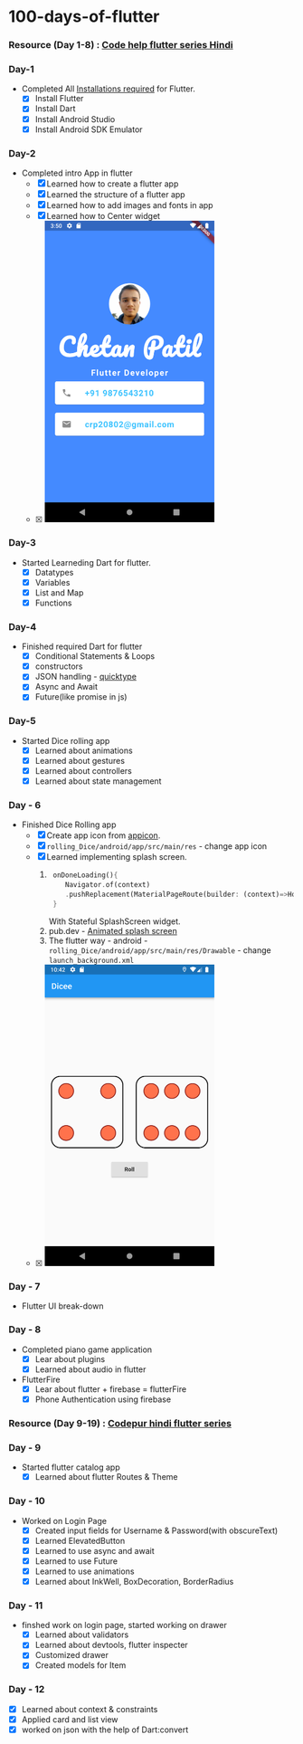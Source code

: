 # 100-days-of-flutter

### Resource (Day 1-8) : [Code help flutter series Hindi](https://www.youtube.com/playlist?list=PLDzeHZWIZsTo3Cs115GXkot28i406511Y)

### Day-1

-   Completed All [Installations required](https://docs.flutter.dev/get-started/install/windows) for Flutter.
    -   [x] Install Flutter
    -   [x] Install Dart
    -   [x] Install Android Studio
    -   [x] Install Android SDK Emulator

### Day-2

-   Completed intro App in flutter
    -   [x] Learned how to create a flutter app
    -   [x] Learned the structure of a flutter app
    -   [x] Learned how to add images and fonts in app
    -   [x] Learned how to Center widget
    -   [x] <img src="images/introApp.png" alt="mobile screenshot" style="width: 300px;">

### Day-3

-   Started Learneding Dart for flutter.
    -   [x] Datatypes
    -   [x] Variables
    -   [x] List and Map
    -   [x] Functions

### Day-4

-   Finished required Dart for flutter
    -   [x] Conditional Statements & Loops
    -   [x] constructors
    -   [x] JSON handling - [quicktype](https://quicktype.io/)
    -   [x] Async and Await
    -   [x] Future(like promise in js)

### Day-5

-   Started Dice rolling app
    -   [x] Learned about animations
    -   [x] Learned about gestures
    -   [x] Learned about controllers
    -   [x] Learned about state management

### Day - 6

-   Finished Dice Rolling app
    -   [x] Create app icon from [appicon](https://appicon.co/).
    -   [x] `rolling_Dice/android/app/src/main/res` - change app icon
    -   [x] Learned implementing splash screen.
        1. ```dart
            onDoneLoading(){
               Navigator.of(context)
               .pushReplacement(MaterialPageRoute(builder: (context)=>HomeScreen()))
            }
           ```
            With Stateful SplashScreen widget.
        2. pub.dev - [Animated splash screen](https://pub.dev/packages/animated_splash_screen)
        3. The flutter way - android - `rolling_Dice/android/app/src/main/res/Drawable` - change `launch_background.xml`
    -   [x] <img src="images/dice2.png" alt="Dice homepage" style="width: 300px;">

### Day - 7

-   Flutter UI break-down

### Day - 8

-   Completed piano game application
    -   [x] Lear about plugins
    -   [x] Learned about audio in flutter
-   FlutterFire
    -   [x] Lear about flutter + firebase = flutterFire
    -   [x] Phone Authentication using firebase

### Resource (Day 9-19) : [Codepur hindi flutter series](https://www.youtube.com/playlist?list=PLrjrqTcKCnhTXI2GyPkaQF47inLp6LoIC)

### Day - 9

-   Started flutter catalog app
    -   [x] Learned about flutter Routes & Theme

### Day - 10

-   Worked on Login Page
    -   [x] Created input fields for Username & Password(with obscureText)
    -   [x] Learned ElevatedButton
    -   [x] Learned to use async and await
    -   [x] Learned to use Future
    -   [x] Learned to use animations
    -   [x] Learned about InkWell, BoxDecoration, BorderRadius

### Day - 11

-   finshed work on login page, started working on drawer
    -   [x] Learned about validators
    -   [x] Learned about devtools, flutter inspecter
    -   [x] Customized drawer
    -   [x] Created models for Item

### Day - 12

-   [x] Learned about context & constraints
-   [x] Applied card and list view
-   [x] worked on json with the help of Dart:convert
